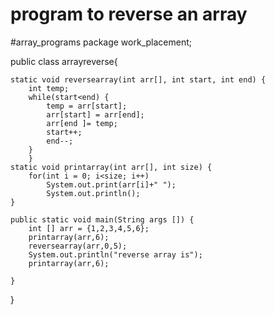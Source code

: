 # program to reverse an array
#array_programs
package work_placement;

public class arrayreverse{

	static void reversearray(int arr[], int start, int end) {
		int temp;
		while(start<end) {
			temp = arr[start];
			arr[start] = arr[end];
			arr[end ]= temp;
			start++;
			end--;
		}
		}
	static void printarray(int arr[], int size) {
		for(int i = 0; i<size; i++) 
			System.out.print(arr[i]+" ");
			System.out.println();
	}
	
	public static void main(String args []) {
		int [] arr = {1,2,3,4,5,6};
		printarray(arr,6);
		reversearray(arr,0,5);
		System.out.println("reverse array is");
		printarray(arr,6);
		
	}
}
